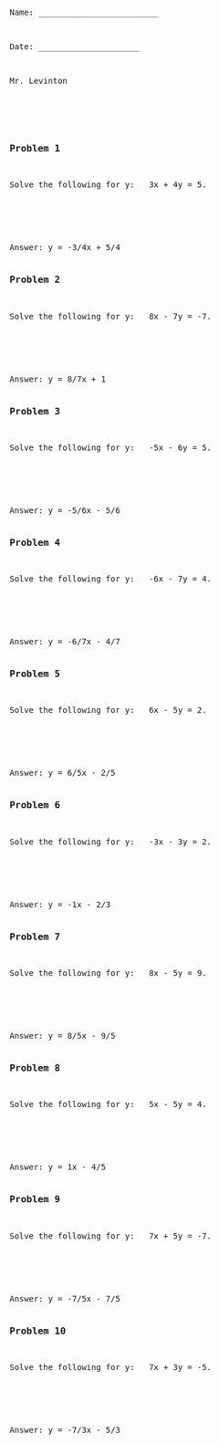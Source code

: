 ```python

```
<pre>
<div>
<p>Name: _________________________</p>                             
<p>Date: _____________________</p>
<p>Mr. Levinton</p> 


<div>
<h3>Problem 1</h3>
<p>Solve the following for y: &nbsp; 3x + 4y = 5.</p>
<br><br><br>
Answer: y = -3/4x + 5/4</div><div>
<h3>Problem 2</h3>
<p>Solve the following for y: &nbsp; 8x - 7y = -7.</p>
<br><br><br>
Answer: y = 8/7x + 1</div><div>
<h3>Problem 3</h3>
<p>Solve the following for y: &nbsp; -5x - 6y = 5.</p>
<br><br><br>
Answer: y = -5/6x - 5/6</div><div>
<h3>Problem 4</h3>
<p>Solve the following for y: &nbsp; -6x - 7y = 4.</p>
<br><br><br>
Answer: y = -6/7x - 4/7</div><div>
<h3>Problem 5</h3>
<p>Solve the following for y: &nbsp; 6x - 5y = 2.</p>
<br><br><br>
Answer: y = 6/5x - 2/5</div><div>
<h3>Problem 6</h3>
<p>Solve the following for y: &nbsp; -3x - 3y = 2.</p>
<br><br><br>
Answer: y = -1x - 2/3</div><div>
<h3>Problem 7</h3>
<p>Solve the following for y: &nbsp; 8x - 5y = 9.</p>
<br><br><br>
Answer: y = 8/5x - 9/5</div><div>
<h3>Problem 8</h3>
<p>Solve the following for y: &nbsp; 5x - 5y = 4.</p>
<br><br><br>
Answer: y = 1x - 4/5</div><div>
<h3>Problem 9</h3>
<p>Solve the following for y: &nbsp; 7x + 5y = -7.</p>
<br><br><br>
Answer: y = -7/5x - 7/5</div><div>
<h3>Problem 10</h3>
<p>Solve the following for y: &nbsp; 7x + 3y = -5.</p>
<br><br><br>
Answer: y = -7/3x - 5/3</div><div>
